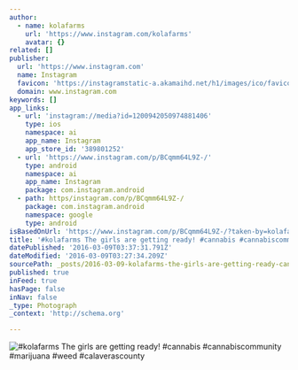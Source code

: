 ```yaml
---
author:
  - name: kolafarms
    url: 'https://www.instagram.com/kolafarms'
    avatar: {}
related: []
publisher:
  url: 'https://www.instagram.com'
  name: Instagram
  favicon: 'https://instagramstatic-a.akamaihd.net/h1/images/ico/favicon.ico/7cdab0872b15.ico'
  domain: www.instagram.com
keywords: []
app_links:
  - url: 'instagram://media?id=1200942050974881406'
    type: ios
    namespace: ai
    app_name: Instagram
    app_store_id: '389801252'
  - url: 'https://www.instagram.com/p/BCqmm64L9Z-/'
    type: android
    namespace: ai
    app_name: Instagram
    package: com.instagram.android
  - path: https/instagram.com/p/BCqmm64L9Z-/
    package: com.instagram.android
    namespace: google
    type: android
isBasedOnUrl: 'https://www.instagram.com/p/BCqmm64L9Z-/?taken-by=kolafarms'
title: '#kolafarms The girls are getting ready! #cannabis #cannabiscommunity #marijuana #weed #calaverascounty'
datePublished: '2016-03-09T03:37:31.791Z'
dateModified: '2016-03-09T03:27:34.209Z'
sourcePath: _posts/2016-03-09-kolafarms-the-girls-are-getting-ready-cannabis-cannabisc.md
published: true
inFeed: true
hasPage: false
inNav: false
_type: Photograph
_context: 'http://schema.org'

---
```

![&num;kolafarms The girls are getting ready&excl; &num;cannabis &num;cannabiscommunity &num;marijuana &num;weed &num;calaverascounty](https://scontent.cdninstagram.com/t51.2885-15/s640x640/sh0.08/e35/12328462_456936981178953_966976268_n.jpg?ig_cache_key=MTIwMDk0MjA1MDk3NDg4MTQwNg%3D%3D.2)